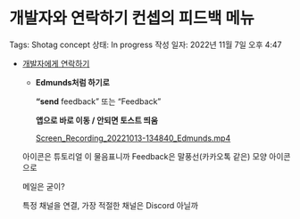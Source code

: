 # 개발자와 연락하기 컨셉의 피드백 메뉴

Tags: Shotag concept
상태: In progress
작성 일자: 2022년 11월 7일 오후 4:47

- [개발자에게 연락하기](https://www.notion.so/f21d916c8e324f7da5e4d38846376bbf)
    
    
    - **Edmunds처럼 하기로**
        
        **“send** feedback” 또는 “Feedback”
        
        **앱으로 바로 이동 / 안되면 토스트 띄움**
        
        [Screen_Recording_20221013-134840_Edmunds.mp4](20221104-S&D%202bd17d17590244a3b081126190551cd2/Screen_Recording_20221013-134840_Edmunds.mp4)
        
    
    아이콘은 튜토리얼 이 물음표니까 Feedback은 말풍선(카카오톡 같은) 모양 아이콘으로
    
    메일은 굳이?
    
    특정 채널을 연결, 가장 적절한 채널은 Discord 아닐까